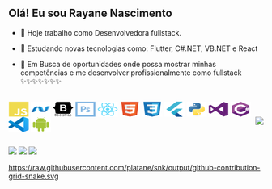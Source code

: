 ## Olá! Eu sou Rayane Nascimento





<!-- Apresentação -->



- 🔭 Hoje trabalho como Desenvolvedora fullstack.

- 🌱 Estudando novas tecnologias como: Flutter, C#.NET, VB.NET e React

- 🤞  Em Busca de oportunidades onde possa mostrar minhas competências e me desenvolver profissionalmente como fullstack ✨✨✨✨✨✨✨

<div style="display: inline_block"><br>
  <img align="center"  height="30" width="40" src="https://raw.githubusercontent.com/devicons/devicon/master/icons/javascript/javascript-plain.svg">
  <img align="center" alt="Csharp" height="30" width="40" src="https://raw.githubusercontent.com/devicons/devicon/9f4f5cdb393299a81125eb5127929ea7bfe42889/icons/dot-net/dot-net-original.svg">
 <img align="center" alt="bootstrp" height="30" width="40" src="https://raw.githubusercontent.com/devicons/devicon/9f4f5cdb393299a81125eb5127929ea7bfe42889/icons/bootstrap/bootstrap-plain-wordmark.svg">
  <img align="center" alt="protoshop" height="30" width="40" src="https://raw.githubusercontent.com/devicons/devicon/9f4f5cdb393299a81125eb5127929ea7bfe42889/icons/photoshop/photoshop-line.svg">
 <img align="center"  height="30" width="40" src="https://raw.githubusercontent.com/devicons/devicon/master/icons/react/react-original.svg">
  <img align="center"  height="30" width="40" src="https://raw.githubusercontent.com/devicons/devicon/master/icons/html5/html5-original.svg">
  <img align="center"  height="30" width="40" src="https://raw.githubusercontent.com/devicons/devicon/master/icons/css3/css3-original.svg">
  <img align="center" alt="Flutter" height="30" width="40" src="https://raw.githubusercontent.com/devicons/devicon/9f4f5cdb393299a81125eb5127929ea7bfe42889/icons/flutter/flutter-original.svg">
  <img align="center"  height="30" width="40" src="https://raw.githubusercontent.com/devicons/devicon/master/icons/python/python-original.svg">
 <img align="center" alt="Visual Studio" height="30" width="40" src="https://raw.githubusercontent.com/devicons/devicon/9f4f5cdb393299a81125eb5127929ea7bfe42889/icons/visualstudio/visualstudio-plain.svg">
  <img align="center"  height="30" width="40" src="https://raw.githubusercontent.com/devicons/devicon/master/icons/csharp/csharp-original.svg">
 
 <img align="center" alt="VS code" height="30" width="40" src="https://raw.githubusercontent.com/devicons/devicon/9f4f5cdb393299a81125eb5127929ea7bfe42889/icons/vscode/vscode-original.svg">

 <img align="center" alt="android studio" height="30" width="40" src="https://raw.githubusercontent.com/devicons/devicon/9f4f5cdb393299a81125eb5127929ea7bfe42889/icons/android/android-original.svg">
  
  <img align="right" src="https://i.picasion.com/pic91/0a4d1c184a384f007b98097dbc72a4c6.gif">
</div>
 
  ##
 
<div> 
 <a href= "mailto:rrnascimento222"><img src="https://img.shields.io/badge/-Gmail-%23333?style=for-the-badge&logo=gmail&logoColor=white" target="_blank"></a>
   <a href="https://www.linkedin.com/in/rayane-nascimento-89048a172/" target="_blank"><img src="https://img.shields.io/badge/-LinkedIn-%230077B5?style=for-the-badge&logo=linkedin&logoColor=white" target="_blank"></a>
  <a href="https://api.whatsapp.com/send?phone=5521987357641" target="_blank"><img src="https://img.shields.io/badge/WhatsApp-25D366?style=for-the-badge&logo=whatsapp&logoColor=white" target="_blank"></a>
  
https://raw.githubusercontent.com/platane/snk/output/github-contribution-grid-snake.svg
 
</div>
